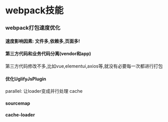 # webpack技能

### webpack打包速度优化

#### 速度影响因素: 文件多,依赖多,页面多!

#### 第三方代码和业务代码分离(vendor和app)

第三方代码修改不多,比如vue,elementui,axios等,就没有必要每一次都进行打包

#### 优化UglifyJsPlugin

parallel: 让loader变成并行处理
cache

#### sourcemap

#### cache-loader
